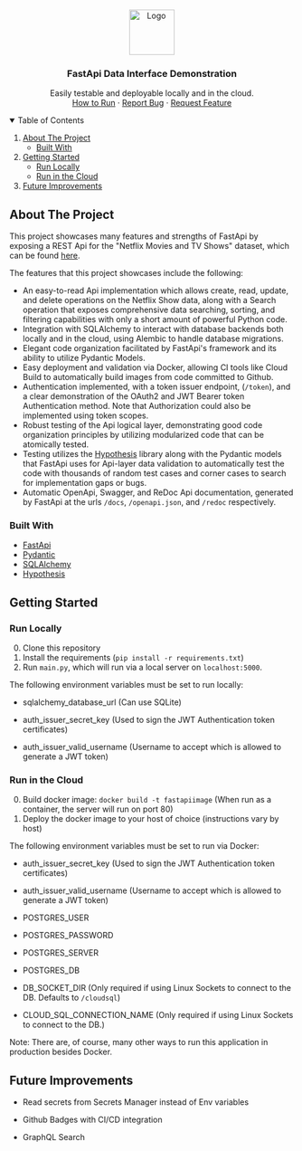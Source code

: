 <!--
*** Thanks for checking out the Best-README-Template. If you have a suggestion
*** that would make this better, please fork the repo and create a pull request
*** or simply open an issue with the tag "enhancement".
*** Thanks again! Now go create something AMAZING! :D
-->



<!-- PROJECT SHIELDS -->
<!--
*** I'm using markdown "reference style" links for readability.
*** Reference links are enclosed in brackets [ ] instead of parentheses ( ).
*** See the bottom of this document for the declaration of the reference variables
*** for contributors-url, forks-url, etc. This is an optional, concise syntax you may use.
*** https://www.markdownguide.org/basic-syntax/#reference-style-links

[![LinkedIn][linkedin-shield]][linkedin-url]
-->


<!-- PROJECT LOGO -->
<br />
<p align="center">
  <a href="https://github.com/othneildrew/Best-README-Template">
    <img src="https://github.com/othneildrew/Best-README-Template/raw/master/images/logo.png" alt="Logo" width="80" height="80">
  </a>

  <h3 align="center">FastApi Data Interface Demonstration</h3>

  <p align="center">
    Easily testable and deployable locally and in the cloud.
    <br />
    <a href="https://github.com/othneildrew/Best-README-Template">How to Run</a>
    ·
    <a href="https://github.com/othneildrew/Best-README-Template/issues">Report Bug</a>
    ·
    <a href="https://github.com/othneildrew/Best-README-Template/issues">Request Feature</a>
  </p>
</p>



<!-- TABLE OF CONTENTS -->
<details open="open">
  <summary>Table of Contents</summary>
  <ol>
    <li>
      <a href="#about-the-project">About The Project</a>
      <ul>
        <li><a href="#built-with">Built With</a></li>
      </ul>
    </li>
    <li>
      <a href="#getting-started">Getting Started</a>
      <ul>
        <li><a href="#run-locally">Run Locally</a></li>
        <li><a href="#run-in-the-cloud">Run in the Cloud</a></li>
      </ul>
    </li>
    <li><a href="#future-improvements">Future Improvements</a></li>
  </ol>
</details>



<!-- ABOUT THE PROJECT -->
## About The Project


This project showcases many features and strengths of FastApi by exposing a REST Api for the "Netflix Movies and TV Shows" 
dataset, which can be found <a href="https://www.kaggle.com/shivamb/netflix-shows?select=netflix_titles.csv">here</a>.

The features that this project showcases include the following:

* An easy-to-read Api implementation which allows create, read, update, and delete operations on the Netflix Show data,
along with a Search operation that exposes comprehensive data searching, sorting, and filtering capabilities with only 
a short amount of powerful Python code.
* Integration with SQLAlchemy to interact with database backends both locally and in the cloud, using Alembic to handle
database migrations.
* Elegant code organization facilitated by FastApi's framework and its ability to utilize Pydantic Models.
* Easy deployment and validation via Docker, allowing CI tools like Cloud Build to automatically build images from code
committed to Github.
* Authentication implemented, with a token issuer endpoint, (`/token`), and a clear demonstration of the OAuth2 and 
JWT Bearer token Authentication method. Note that Authorization could also be implemented using token scopes.
* Robust testing of the Api logical layer, demonstrating good code organization principles by utilizing modularized
code that can be atomically tested.
* Testing utilizes the <a href="https://hypothesis.readthedocs.io/en/latest/">Hypothesis</a> library along with the 
Pydantic models that FastApi uses for Api-layer data validation to automatically test the code with thousands of random
test cases and corner cases to search for implementation gaps or bugs.
* Automatic OpenApi, Swagger, and ReDoc Api documentation, generated by FastApi at the urls `/docs`, `/openapi.json`, 
and `/redoc` respectively.



### Built With

* [FastApi](https://fastapi.tiangolo.com/)
* [Pydantic](https://pydantic-docs.helpmanual.io/)
* [SQLAlchemy](https://www.sqlalchemy.org/)
* [Hypothesis](https://hypothesis.readthedocs.io/)



<!-- GETTING STARTED -->
## Getting Started


### Run Locally

0. Clone this repository
1. Install the requirements (`pip install -r requirements.txt`)
2. Run `main.py`, which will run via a local server on `localhost:5000`.

The following environment variables must be set to run locally:

* sqlalchemy_database_url (Can use SQLite)

* auth_issuer_secret_key (Used to sign the JWT Authentication token certificates)

* auth_issuer_valid_username (Username to accept which is allowed to generate a JWT token)

### Run in the Cloud

0. Build docker image: `docker build -t fastapiimage` (When run as a container, the server will run on port 80)
1. Deploy the docker image to your host of choice (instructions vary by host)

The following environment variables must be set to run via Docker:

* auth_issuer_secret_key (Used to sign the JWT Authentication token certificates)

* auth_issuer_valid_username (Username to accept which is allowed to generate a JWT token)

* POSTGRES_USER 

* POSTGRES_PASSWORD

* POSTGRES_SERVER

* POSTGRES_DB

* DB_SOCKET_DIR (Only required if using Linux Sockets to connect to the DB. Defaults to `/cloudsql`)

* CLOUD_SQL_CONNECTION_NAME (Only required if using Linux Sockets to connect to the DB.)


Note: There are, of course, many other ways to run this application in production besides Docker.



## Future Improvements

* Read secrets from Secrets Manager instead of Env variables

* Github Badges with CI/CD integration

* GraphQL Search







<!-- MARKDOWN LINKS & IMAGES -->
<!-- https://www.markdownguide.org/basic-syntax/#reference-style-links -->





